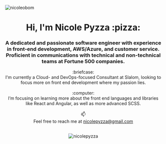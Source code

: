 
<p align="left"> <img src="https://komarev.com/ghpvc/?username=nicoleobom&label=Profile%20views&color=0e75b6&style=flat" alt="nicoleobom" /> </p>

<h1 align="center">Hi, I'm Nicole Pyzza :pizza:</h1>
<h3 align="center">A dedicated and passionate software engineer with experience in front-end development, AWS/Azure, and customer service. Proficient in communications with technical and non-technical teams at Fortune 500 companies.</h3>

<div align="center">
:briefcase: <br>
  I'm currently a Cloud- and DevOps-focused Consultant at Slalom, looking to focus more on front end development where my passion lies.<br><br>
:computer:<br>
  I’m focusing on learning more about the front end languages and libraries like React and Angular, as well as more advanced SCSS.<br><br>
📫<br>Feel free to reach me at <a href="mailto:nicolepyzza@gmail.com">nicolepyzza@gmail.com</a><br><br>

<p><img align="center" src="https://github-readme-stats.vercel.app/api/top-langs/?username=nicolepyzza&layout=compact" alt="nicolepyzza" /></p>
